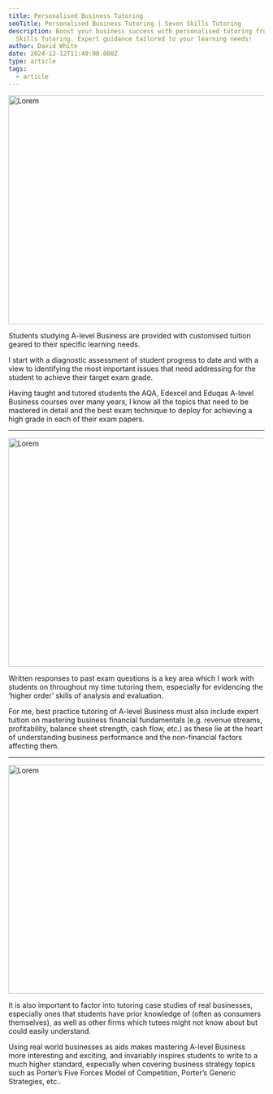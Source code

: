 ```yaml
---
title: Personalised Business Tutoring
seoTitle: Personalised Business Tutoring | Seven Skills Tutoring
description: Boost your business success with personalised tutoring from Seven
  Skills Tutoring. Expert guidance tailored to your learning needs!
author: David White
date: 2024-12-12T11:49:00.000Z
type: article
tags:
  - article
---
```

<img src="/_includes/static/img/pexels-asphotograpy-95916.webp" alt="Lorem" title="Lorem" class="Right" width="600px" height="450px" loading="lazy"/>

Students studying A-level Business are provided with customised tuition geared to their specific learning needs.

I start with a diagnostic assessment of student progress to date and with a view to identifying the most important issues that need addressing for the student to achieve their target exam grade.

Having taught and tutored students the AQA, Edexcel and Eduqas A-level Business courses over many years, I know all the topics that need to be mastered in detail and the best exam technique to deploy for achieving a high grade in each of their exam papers.

- - -

<img src="/_includes/static/img/pexels-asphotograpy-95916.webp" alt="Lorem" title="Lorem" class="Left" width="600px" height="450px" loading="lazy"/>

Written responses to past exam questions is a key area which I work with students on throughout my time tutoring them, especially for evidencing the ‘higher order’ skills of analysis and evaluation.

For me, best practice tutoring of A-level Business must also include expert tuition on mastering business financial fundamentals (e.g. revenue streams, profitability, balance sheet strength, cash flow, etc.) as these lie at the heart of understanding business performance and the non-financial factors affecting them.

- - -

<img src="/_includes/static/img/pexels-asphotograpy-95916.webp" alt="Lorem" title="Lorem" class="Right" width="600px" height="450px" loading="lazy"/>

It is also important to factor into tutoring case studies of real businesses, especially ones that students have prior knowledge of (often as consumers themselves), as well as other firms which tutees might not know about but could easily understand.

Using real world businesses as aids makes mastering A-level Business more interesting and exciting, and invariably inspires students to write to a much higher standard, especially when covering business strategy topics such as Porter’s Five Forces Model of Competition, Porter’s Generic Strategies, etc..
